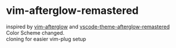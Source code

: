 # vim-afterglow-remastered

inspired by [vim-afterglow](https://github.com/danilo-augusto/vim-afterglow) and [vscode-theme-afterglow-remastered](https://github.com/marvinhagemeister/vscode-theme-afterglow-remastered)  
Color Scheme changed.  
cloning for easier vim-plug setup
